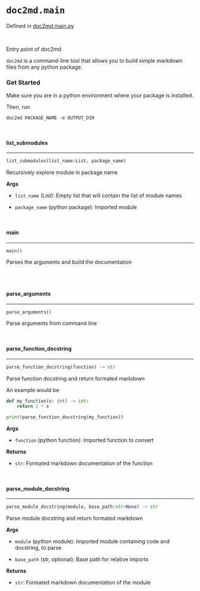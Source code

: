 # `doc2md.main`

Defined in [doc2md.main.py](../doc2md/main.py)


<br/>


Entry point of doc2md

`doc2md` is a command-line tool that allows you to build
simple markdown files from any python package.

### Get Started

Make sure you are in a python environment where your package is
installed.

Then, run

```
doc2md PACKAGE_NAME -o OUTPUT_DIR
```




<br/>


#### list_submodules

---

```python
list_submodules(list_name:List, package_name)
```

Recursively explore module in package name



__Args__


- `list_name` (List): Empty list that will contain the list of module names

- `package_name` (python package): Imported module


<br/>

#### main

---

```python
main()
```

Parses the arguments and build the documentation




<br/>



<br/>

#### parse_arguments

---

```python
parse_arguments()
```

Parse arguments from command line




<br/>

#### parse_function_docstring

---

```python
parse_function_docstring(function) -> str
```

Parse function docstring and return formated markdown

An example would be

```python
def my_function(x: int) -> int:
    return 2 * x

print(parse_function_docstring(my_function))
```

__Args__


- `function` (python function): Imported function to convert

__Returns__


- `str`: Formated markdown documentation of the function


<br/>

#### parse_module_docstring

---

```python
parse_module_docstring(module, base_path:str=None) -> str
```

Parse module docstring and return formated markdown



__Args__


- `module` (python module): Imported module containing code and docstring, to parse

- `base_path` (str, optional): Base path for relative imports

__Returns__


- `str`: Formated markdown documentation of the module
